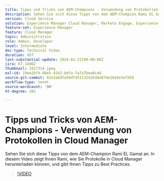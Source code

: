 ```yaml
---
title: Tipps und Tricks von AEM-Champions - Verwendung von Protokollen in Cloud Manager
description: Sehen Sie sich diese Tipps von dem AEM-Champion Rami EL Gamal an. In diesem Video zeigt Ihnen Rami, wie Sie Protokolle in Cloud Manager herunterladen können, und gibt Ihnen Tipps zu Best Practices.
version: Cloud Service
solution: Experience Manager Cloud Manager, Marketo Engage, Experience Manager
feature-set: Experience Manager
feature: Cloud Manager
topic: Administration
role: Admin, Developer
level: Intermediate
doc-type: Technical Video
duration: 457
last-substantial-update: 2024-02-21T00:00:00Z
jira: KT-14962
thumbnail: 3427314.jpeg
exl-id: 19ee2bf4-80e5-4242-b0fa-fa7a7bea8c4d
source-git-commit: 02e3a6dfa59df45113242bd8e874e18e9e1efd58
workflow-type: tm+mt
source-wordcount: '90'
ht-degree: 26%

---
```


# Tipps und Tricks von AEM-Champions - Verwendung von Protokollen in Cloud Manager

Sehen Sie sich diese Tipps von dem AEM-Champion Rami EL Gamal an. In diesem Video zeigt Ihnen Rami, wie Sie Protokolle in Cloud Manager herunterladen können, und gibt Ihnen Tipps zu Best Practices.

>[!VIDEO](https://video.tv.adobe.com/v/3427492/?learn=on)
